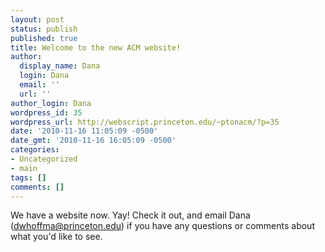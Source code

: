 ```yaml
---
layout: post
status: publish
published: true
title: Welcome to the new ACM website!
author:
  display_name: Dana
  login: Dana
  email: ''
  url: ''
author_login: Dana
wordpress_id: 35
wordpress_url: http://webscript.princeton.edu/~ptonacm/?p=35
date: '2010-11-16 11:05:09 -0500'
date_gmt: '2010-11-16 16:05:09 -0500'
categories:
- Uncategorized
- main
tags: []
comments: []
---
```

<p>We have a website now. Yay! Check it out, and email Dana (<a href="mailto:dwhoffma@princeton.edu">dwhoffma@princeton.edu</a>) if you have any questions or comments about what you'd like to see.</p>

